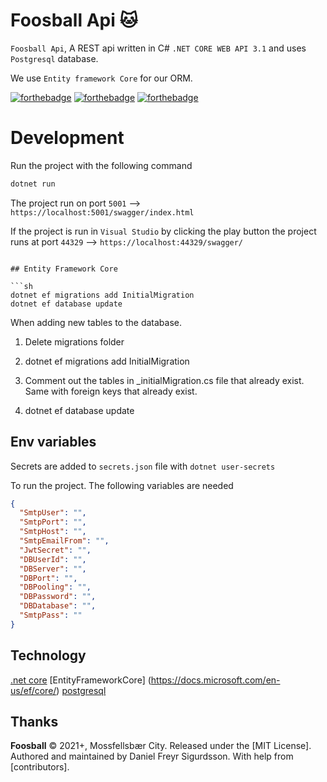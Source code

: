 # Foosball Api :cat:

`Foosball Api`, A REST api written in C# `.NET CORE WEB API 3.1` and uses `Postgresql` database.  

We use `Entity framework Core` for our ORM.

[![forthebadge](http://forthebadge.com/images/badges/built-with-love.svg)](http://forthebadge.com) [![forthebadge](https://forthebadge.com/images/badges/made-with-c-sharp.svg)](http://forthebadge.com) [![forthebadge](http://forthebadge.com/images/badges/makes-people-smile.svg)](http://forthebadge.com)
</div>

# Development

Run the project with the following command
```sh
dotnet run
```

The project run on port `5001` -->  `https://localhost:5001/swagger/index.html`  

If the project is run in `Visual Studio` by clicking the play button the project runs at port `44329` --> `https://localhost:44329/swagger/`

```

## Entity Framework Core

```sh
dotnet ef migrations add InitialMigration
dotnet ef database update
```

When adding new tables to the database.


1. Delete migrations folder

2. dotnet ef migrations add InitialMigration

3. Comment out the tables in _initialMigration.cs file that already exist. Same with foreign keys that already exist.

4. dotnet ef database update

## Env variables

Secrets are added to `secrets.json` file with `dotnet user-secrets`

To run the project. The following variables are needed

```json
{
  "SmtpUser": "",
  "SmtpPort": "",
  "SmtpHost": "",
  "SmtpEmailFrom": "",
  "JwtSecret": "",
  "DBUserId": "",
  "DBServer": "",
  "DBPort": "",
  "DBPooling": "",
  "DBPassword": "",
  "DBDatabase": "",
  "SmtpPass": ""
}
```

## Technology

[.net core](https://docs.microsoft.com/en-us/aspnet/core/?view=aspnetcore-5.0)
[EntityFrameworkCore] (https://docs.microsoft.com/en-us/ef/core/)
[postgresql](https://www.postgresql.org/)

## Thanks

**Foosball** © 2021+, Mossfellsbær City. Released under the [MIT License].<br>
Authored and maintained by Daniel Freyr Sigurdsson. With help from [contributors].

<!-- > [ricostacruz.com](http://ricostacruz.com) &nbsp;&middot;&nbsp;
> GitHub [@rstacruz](https://github.com/rstacruz) &nbsp;&middot;&nbsp;
> Twitter [@rstacruz](https://twitter.com/rstacruz)

[mit license]: https://mit-license.org/
[contributors]: https://github.com/rstacruz/hicat/contributors
[highlight.js]: https://highlightjs.org -->